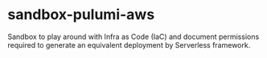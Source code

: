 # sandbox-pulumi-aws
Sandbox to play around with Infra as Code (IaC) and document permissions required to generate an equivalent deployment by Serverless framework.
